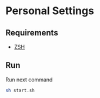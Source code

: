 # Personal Settings


## Requirements 

- [ZSH](https://ohmyz.sh/)

## Run
Run next command
```bash
sh start.sh
```
